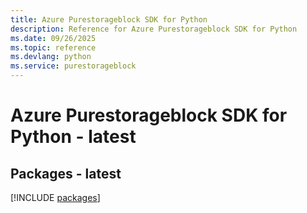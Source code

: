 ```yaml
---
title: Azure Purestorageblock SDK for Python
description: Reference for Azure Purestorageblock SDK for Python
ms.date: 09/26/2025
ms.topic: reference
ms.devlang: python
ms.service: purestorageblock
---
```

# Azure Purestorageblock SDK for Python - latest
## Packages - latest
[!INCLUDE [packages](purestorageblock-index.md)]